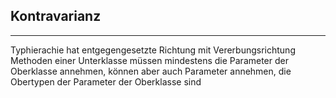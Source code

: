 ## Kontravarianz
---
Typhierachie hat entgegengesetzte Richtung mit Vererbungsrichtung
Methoden einer Unterklasse müssen mindestens die Parameter der Oberklasse annehmen, können aber auch Parameter annehmen, die Obertypen der Parameter der Oberklasse sind